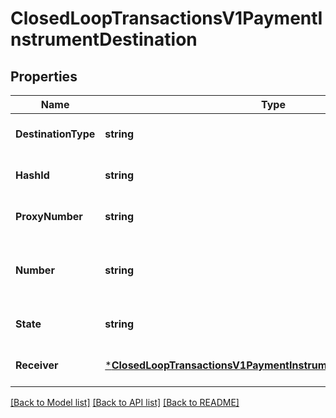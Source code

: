 # ClosedLoopTransactionsV1PaymentInstrumentDestination

## Properties
Name | Type | Description | Notes
------------ | ------------- | ------------- | -------------
**DestinationType** | **string** | Source Type; wallet or card | [optional] [default to null]
**HashId** | **string** | Wallet or Card Hash ID | [optional] [default to null]
**ProxyNumber** | **string** | Wallet or Card Proxy Number | [optional] [default to null]
**Number** | **string** | Wallet or Card Masked Card Number | [optional] [default to null]
**State** | **string** | Wallet or Card Status | [optional] [default to null]
**Receiver** | [***ClosedLoopTransactionsV1PaymentInstrumentDestinationReceiver**](Closed_loop_transactions.v1_payment_instrument_destination_receiver.md) |  | [optional] [default to null]

[[Back to Model list]](../README.md#documentation-for-models) [[Back to API list]](../README.md#documentation-for-api-endpoints) [[Back to README]](../README.md)

